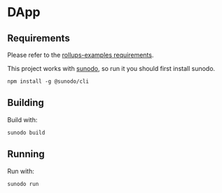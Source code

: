 # DApp

## Requirements

Please refer to the [rollups-examples requirements](https://github.com/cartesi/rollups-examples/tree/main/README.md#requirements).

This project works with [sunodo](https://github.com/sunodo/sunodo), so run it you should first install sunodo.

```shell
npm install -g @sunodo/cli
```

## Building

Build with:

```shell
sunodo build
```

## Running

Run with:

```shell
sunodo run
```
